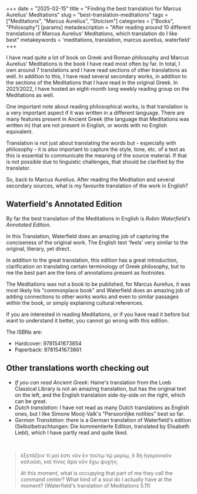+++
date = "2025-02-15"
title = "Finding the best translation for Marcus Aurelius' Meditations"
slug = "best-translation-meditations"
tags = ["Meditations", "Marcus Aurelius", "Stoicism"]
categories = ["Books", "Philosophy"]
[params]
  metadescription = "After reading around 10 different translations of Marcus Aurelius' Meditations, which translation do I like best"
  metakeywords = 'meditations, translation, marcus aurelius, waterfield'
+++

I have read quite a lot of book on Greek and Roman philosophy and Marcus Aurelius' Meditations is the book I have read most often by far. In total, I own around 7 translations and I have read sections of other translations as well. In addition to this, I have read several secondary works, in addition to the sections of the Meditations that I have read in the original Greek. In 2021/2022, I have hosted an eight-month long weekly reading group on the Meditations as well.

One important note about reading philosophical works, is that translation is a very important aspect if it was written in a different language. There are many features present in Ancient Greek (the language that Meditations was written in) that are not present in English, or words with no English equivalent.

Translation is not just about translating the words but - especially with philosophy - it is also important to capture the style, tone, etc. of a text as this is essential to communicate the meaning of the source material. If that is not possible due to linguistic challenges, that should be clarified by the translator.

So, back to Marcus Aurelius. After reading the Meditation and several secondary sources, what is my favourite translation of the work in English?

## Waterfield's Annotated Edition

By far the best translation of the Meditations in English is _Robin Waterfield's Annotated Edition_.

In this Translation, Waterfield does an amazing job of capturing the conciseness of the original work. The English text 'feels' very similar to the original, literary, yet direct.

In addition to the great translation, this edition has a great introduction, clarification on translating certain terminology of Greek philosophy, but to me the best part are the tons of annotations present as footnotes.

The Meditations was not a book to be published, for Marcus Aurelius, it was most likely his "commonplace book" and Waterfield does an amazing job of adding connections to other works works and even to similar passages within the book, or simply explaining cultural references.

If you are interested in reading Meditations, or if you have read it before but want to understand it better, you cannot go wrong with this edition.

The ISBNs are:

- Hardcover: 9781541673854
- Paperback: 9781541673861

## Other translations worth checking out

- _If you can read Ancient Greek_: Haine's translation from the Loeb Classical Library is not an amazing translation, but has the original text on the left, and the English translation side-by-side on the right, which can be great.
- _Dutch translation_: I have not read as many Dutch translations as English ones, but I like Simone Mooij-Valk's "Persoonlijke notities" best so far.
- _German Translation_: there is a German translation of Waterfield's edition (Selbstbetrachtungen: Die kommentierte Edition, translated by Elisabeth Liebl), which I have partly read and quite liked.

<br>

> ἐξετάζειν τί μοί ἐστι νῦν ἐν τούτῳ τῷ μορίῳ, ὃ δὴ ἡγεμονικὸν καλοῦσι, καὶ τίνος ἄρα νῦν ἔχω ψυχήν;
>
> At this moment, what is occupying that part of me they call the command center? What kind of a soul do I actually have at the moment? (Waterfield's translation of Meditations 5.11)
